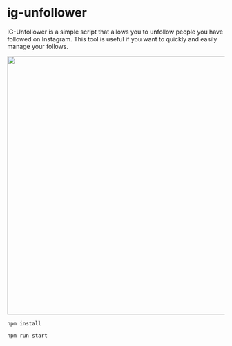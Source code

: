 # ig-unfollower
IG-Unfollower is a simple script that allows you to unfollow people you have followed on Instagram. This tool is useful if you want to quickly and easily manage your follows.

<img src="https://github.com/user-attachments/assets/999cc7bd-8ef4-4880-9c00-988f820e9218" width="600px">  

```
npm install
```
```
npm run start
```
